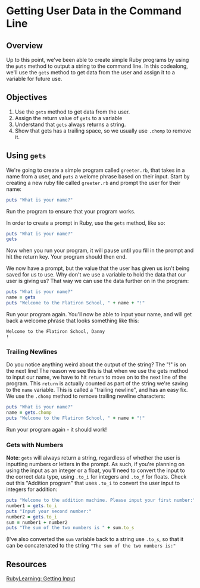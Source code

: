 

# Getting User Data in the Command Line

## Overview

Up to this point, we've been able to create simple Ruby programs by using the `puts` method to output a string to the command line. In this codealong, we'll use the `gets` method to get data from the user and assign it to a variable for future use.

## Objectives

1. Use the `gets` method to get data from the user.
2. Assign the return value of `gets` to a variable
3. Understand that `gets` always returns a string.
3. Show that gets has a trailing space, so we usually use `.chomp` to remove it.

## Using `gets`

We're going to create a simple program called `greeter.rb`, that takes in a name from a user, and `puts` a welome phrase based on their input. Start by creating a new ruby file called `greeter.rb` and prompt the user for their name:

```ruby
puts "What is your name?"
```
Run the program to ensure that your program works.

In order to create a prompt in Ruby, use the `gets` method, like so:

```ruby
puts "What is your name?"
gets
```
Now when you run your program, it will pause until you fill in the prompt and hit the return key. Your program should then end.

We now have a prompt, but the value that the user has given us isn't being saved for us to use. Why don't we use a variable to hold the data that our user is giving us? That way we can use the data further on in the program:

```ruby
puts "What is your name?"
name = gets
puts "Welcome to the Flatiron School, " + name + "!"
```
Run your program again. You'll now be able to input your name, and will get back a welcome phrase that looks something like this:

```
Welcome to the Flatiron School, Danny
!
```
### Trailing Newlines 
Do you notice anything weird about the output of the string? The "!" is on the next line! The reason we see this is that when we use the gets method to input our name, we have to hit `return` to move on to the next line of the program. This `return` is actually counted as part of the string we're saving to the `name` variable. This is called a "trailing newline", and has an easy fix. We use the `.chomp` method to remove trailing newline characters:

```ruby
puts "What is your name?"
name = gets.chomp
puts "Welcome to the Flatiron School, " + name + "!"
```
Run your program again - it should work!


### Gets with Numbers
**Note**: `gets` will always return a string, regardless of whether the user is inputting numbers or letters in the prompt. As such, if you're planning on using the input as an integer or a float, you'll need to convert the input to the correct data type, using `.to_i` for integers and `.to_f` for floats. Check out this "Addition program" that uses `.to_i` to convert the user input to integers for addition:

```ruby
puts "Welcome to the addition machine. Please input your first number:"
number1 = gets.to_i
puts "Input your second number:"
number2 = gets.to_i
sum = number1 + number2
puts "The sum of the two numbers is " + sum.to_s
``` 
(I've also converted the `sum` variable back to a string use `.to_s`, so that it can be concatenated to the string `"The sum of the two numbers is:"`


## Resources
[RubyLearning: Getting Input](http://rubylearning.com/satishtalim/getting_input.html)

